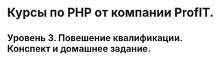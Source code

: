 # Курсы по PHP от компании ProfIT. 
## Уровень 3. Повешение квалификации. Конспект и домашнее задание.
